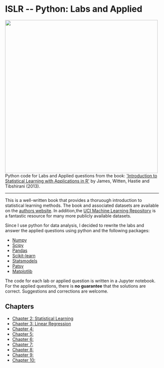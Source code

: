# ISLR -- Python: Labs and Applied

<img src="https://github.com/mscaudill/IntroStatLearn/blob/master/ISLRimage.jpg" height="500" align="left">

Python code for Labs and Applied questions from the book: ['Introduction to
Statistical Learning with Applications in
R'](http://www-bcf.usc.edu/~gareth/ISL/) by James, Witten, Hastie and
Tibshirani (2013). 
___

This is a well-written book that provides a thoruough introduction to
statistical learning methods. The book and associated datasets are available on the [authors website](http://www-bcf.usc.edu/~gareth/ISL/). In addition,the [UCI Machine Learning Repository](http://archive.ics.uci.edu/ml/) is a fantastic resource for many more publicly available datasets.

Since I use python for data analysis, I decided to rewrite the labs and
answer the applied questions using python and the following packages:

*   [Numpy](http://www.numpy.org/)
*   [Scipy](https://www.scipy.org/)
*   [Pandas](http://pandas.pydata.org/)
*   [Scikit-learn](http://scikit-learn.org/stable/)
*   [Statsmodels](http://statsmodels.sourceforge.net/)
*   [Patsy](https://patsy.readthedocs.io/en/latest/)
*   [Matplotlib](http://matplotlib.org/)

The code for each lab or applied question is written in a Jupyter notebook.
For the applied questions, there is **no guarantee** that the solutions are
correct. Suggestions and corrections are welcome.

## Chapters
- [Chapter 2: Statistical Learning](notebooks/Ch2_Statistical_Learning)
- [Chapter 3: Linear Regression](notebooks/Ch3_Linear_Regression)
- [Chapter 4: ]()
- [Chapter 5: ]()
- [Chapter 6: ]()
- [Chapter 7: ]()
- [Chapter 8: ]()
- [Chapter 9: ]()
- [Chapter 10:]()


